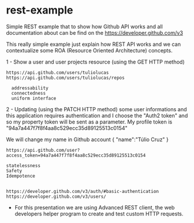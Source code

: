 # rest-example

Simple REST example that to show how Github API works and all documentation about can be find on the https://developer.github.com/v3

This really simple example just explain how REST API works and we can contextualize some ROA (Resource Oriented Architecture) concepts.

1 - Show a user and user projects resource (using the GET HTTP method)
    
    https://api.github.com/users/tuliolucas
    https://api.github.com/users/tuliolucas/repos
    
      addressability
      connectedness
      uniform interface
    
2 - Updating (using the PATCH HTTP method) some user informations and this application requires authentication and I choose the "Auth2 token" and so my property token will be sent as a parameter. My profile token is "94a7a447f7f8f4aa8c529ecc35d89125513c0154"

  We will change my name in Github account 
    {
      "name":"Túlio Cruz"
    }
    
    
    https://api.github.com/user?access_token=94a7a447f7f8f4aa8c529ecc35d89125513c0154
    
    statelessness
    Safety 
    Idempotence
    
    
    https://developer.github.com/v3/auth/#basic-authentication
    https://developer.github.com/v3/users/
    
* For this presentation we are using Advanced REST client, the web developers helper program to create and test custom HTTP requests.
